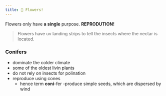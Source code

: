 ```yaml
---
title: 🌺 Flowers! 
---
```

Flowers only have **a single** purpose. **REPRODUTION!** 

> Flowers have uv landing strips to tell the insects where the nectar is located.

### Conifers
- dominate the colder climate
- some of the oldest livin plants
- do not rely on insects for polination
- reproduce using cones
    - hence term **coni**-fer
-produce simple seeds, which are dispersed by wind